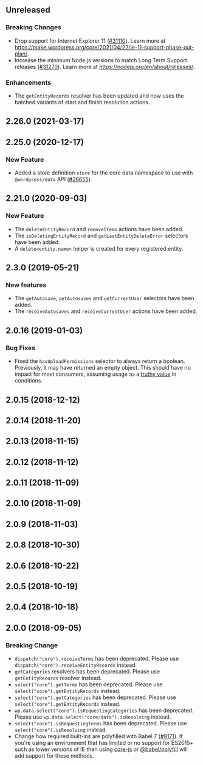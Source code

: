 <!-- Learn how to maintain this file at https://github.com/WordPress/gutenberg/tree/HEAD/packages#maintaining-changelogs. -->

## Unreleased

### Breaking Changes

-   Drop support for Internet Explorer 11 ([#31110](https://github.com/WordPress/gutenberg/pull/31110)). Learn more at https://make.wordpress.org/core/2021/04/22/ie-11-support-phase-out-plan/.
-   Increase the minimum Node.js versions to match Long Term Support releases ([#31270](https://github.com/WordPress/gutenberg/pull/31270)). Learn more at https://nodejs.org/en/about/releases/.

### Enhancements

-   The `getEntityRecords` resolver has been updated and now uses the batched variants of start and finish resolution actions.

## 2.26.0 (2021-03-17)

## 2.25.0 (2020-12-17)

### New Feature

-   Added a store definition `store` for the core data namespace to use with `@wordpress/data` API ([#26655](https://github.com/WordPress/gutenberg/pull/26655)).

## 2.21.0 (2020-09-03)

### New Feature

-   The `deleteEntityRecord` and `removeItems` actions have been added.
-   The `isDeletingEntityRecord` and `getLastEntityDeleteError` selectors have been added.
-   A `delete<entity.name>` helper is created for every registered entity.

## 2.3.0 (2019-05-21)

### New features

-   The `getAutosave`, `getAutosaves` and `getCurrentUser` selectors have been added.
-   The `receiveAutosaves` and `receiveCurrentUser` actions have been added.

## 2.0.16 (2019-01-03)

### Bug Fixes

-   Fixed the `hasUploadPermissions` selector to always return a boolean. Previously, it may have returned an empty object. This should have no impact for most consumers, assuming usage as a [truthy value](https://developer.mozilla.org/en-US/docs/Glossary/Truthy) in conditions.

## 2.0.15 (2018-12-12)

## 2.0.14 (2018-11-20)

## 2.0.13 (2018-11-15)

## 2.0.12 (2018-11-12)

## 2.0.11 (2018-11-09)

## 2.0.10 (2018-11-09)

## 2.0.9 (2018-11-03)

## 2.0.8 (2018-10-30)

## 2.0.6 (2018-10-22)

## 2.0.5 (2018-10-19)

## 2.0.4 (2018-10-18)

## 2.0.0 (2018-09-05)

### Breaking Change

-   `dispatch("core").receiveTerms` has been deprecated. Please use `dispatch("core").receiveEntityRecords` instead.
-   `getCategories` resolvers has been deprecated. Please use `getEntityRecords` resolver instead.
-   `select("core").getTerms` has been deprecated. Please use `select("core").getEntityRecords` instead.
-   `select("core").getCategories` has been deprecated. Please use `select("core").getEntityRecords` instead.
-   `wp.data.select("core").isRequestingCategories` has been deprecated. Please use `wp.data.select("core/data").isResolving` instead.
-   `select("core").isRequestingTerms` has been deprecated. Please use `select("core").isResolving` instead.
-   Change how required built-ins are polyfilled with Babel 7 ([#9171](https://github.com/WordPress/gutenberg/pull/9171)). If you're using an environment that has limited or no support for ES2015+ such as lower versions of IE then using [core-js](https://github.com/zloirock/core-js) or [@babel/polyfill](https://babeljs.io/docs/en/next/babel-polyfill) will add support for these methods.
